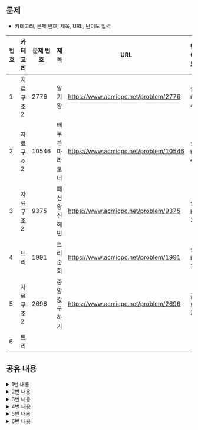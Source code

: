 ## 문제
* 카테고리, 문제 번호, 제목, URL, 난이도 입력

|번호|카테고리|문제 번호|제목|URL|난이도|
|---|---|---|---|---|---|
|1|지료구조2|2776|암기왕|https://www.acmicpc.net/problem/2776|실버4|
|2|자료구조2|10546|배부른 마라토너|https://www.acmicpc.net/problem/10546|실버4|
|3|자료구조2|9375|패션왕 신해빈|https://www.acmicpc.net/problem/9375|실버3|
|4|트리|1991|트리순회|https://www.acmicpc.net/problem/1991|실버1|
|5|자료구조2|2696|중앙값 구하기|https://www.acmicpc.net/problem/2696|골드2|
|6|트리|||||

## 공유 내용
  
<details>
<summary>1번 내용</summary>
<div markdown="1">

  ```python
  #코드 공유

import sys

#def input():
#  return sys.stdin.readline().rstrip()

t = int(input()) # 테스트 수

for i in range(t):
  n = int(input()) # 수첩1에 적어놓은 정수의 개수
  num1 = list(map(int, input().split(' '))) # 수접1에 적힌 숫자

  m = int(input()) # 수첩2에 적어높은 정수의 개수
  num2 = list(map(int, input().split(' '))) # 수첩2에 적힌 숫자

for j in num2:
  print(num1)
  if j in num1:
    print(1)
    num1.remove(j)
  else:
    print(0)


  ```
* 관련 내용 링크(블로그 등)

  *

</div>
</details>


<details>
<summary>2번 내용</summary>
<div markdown="1">

  ```python
  #코드 공유
  # 차집합을 이용하려고 했으나나 동명이인의 문제를 해결하지 못함
# 리스트 요소 remove 하면 시간초과
# 딕셔너리로 문제 해결
import sys

#def input():
#  return sys.stdin.readline().rstrip()

n = int(input())

participant = {}

for i in range(n): 
  name = input()
  participant[name] = participant.get(name, 0) + 1 # dictionary.get(key, 초기값)

for i in range(n-1):
  name = input()
  participant[name] -= 1

for key, item in participant.items():
  if item == 1:
    print(key)


  ```
* 관련 내용 링크(블로그 등)

  * dictionary.get(key, 초기값) : 값을 get, 해당하는 key가 없다면 초기값 get
  * https://github.com/tony9402/baekjoon/blob/main/solution/data_structure2/10546/main.py

</div>
</details>

<details>
<summary>3번 내용</summary>
<div markdown="1">

  ```python
  #코드 공유
  import sys

#def input():
#  return sys.stdin.readline().rstrip()

t = int(input())

for _ in range(t):
  n = int(input())
  dic = {} 

  for _ in range(n):
    lst = input().split(' ')
    dic[lst[1]] = dic.get(lst[1], 0) + 1
  
  mul = 1
  for kind, count in dic.items():
    mul *= count+1
  
  print(mul - 1)


  ```
* 관련 내용 링크(블로그 등)

  * https://m.blog.naver.com/allop24/222940331509

</div>
</details>


<details>
<summary>4번 내용</summary>
<div markdown="1">

  ```python
  #코드 공유
  import sys

def input():
  return sys.stdin.readline().rstrip()

# 전위순회
def preorder(node):
  if node != '.':
    print(node, end = '')
    preorder(tree[node][0])
    preorder(tree[node][1])

# 중위순회
def inorder(node):
  if node != '.':
    inorder(tree[node][0])
    print(node, end = '')
    inorder(tree[node][1])

# 후위순회
def postorder(node):
  if node != '.':
    postorder(tree[node][0])
    postorder(tree[node][1])
    print(node, end = '')

n = int(input())
tree = {}

for _ in range(n):
  root, left, right = input().split(' ')
  tree[root] = [left, right]

preorder('A')
print()
inorder('A')
print()
postorder('A')


  ```
* 관련 내용 링크(블로그 등)

  * https://m.blog.naver.com/mae_seok/222986544578

</div>
</details>


<details>
<summary>5번 내용</summary>
<div markdown="1">

  ```python
  #코드 공유
  import sys
import numpy
#def input():
#  return sys.stdin.readline().rstrip()

t = int(input())

for _ in range(t):
  m = int(input())
  num = []
  for _ in range(int(m/10)+1): # 10개씩 한 줄로 입력받음
    num += list(map(int, input().split(' ')))

  lst = [] 
  print(int(m/2)+1)
  for i in range(1, m+1):
    lst.append(num[i-1])
    if i%20 == 0:
      print()
    if i%2 == 1:
      print(int(numpy.median(lst)), end = ' ')

  print()


  ```
* 관련 내용 링크(블로그 등)

  *

</div>
</details>


<details>
<summary>6번 내용</summary>
<div markdown="1">

  ```python
  #코드 공유
  ## 주석 필수


  ```
* 관련 내용 링크(블로그 등)

  *

</div>
</details>
